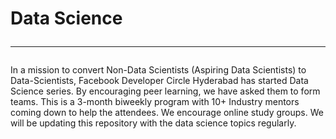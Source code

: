 # Data Science <hr>

In a mission to convert Non-Data Scientists (Aspiring Data Scientists) to Data-Scientists, Facebook Developer Circle Hyderabad has started Data Science series.
By encouraging peer learning, we have asked them to form teams.
This is a 3-month biweekly program with 10+ Industry mentors coming down to help the attendees.
We encourage online study groups. We will be updating this repository with the data science topics regularly. 

